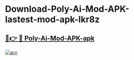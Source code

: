 # Download-Poly-Ai-Mod-APK-lastest-mod-apk-lkr8z

<h2><a href="https://apkcomod.com?title=Poly-Ai-Mod-APK">🔗👉 🔴 Poly-Ai-Mod-APK-apk </a></h2>

[![acn](https://github.com/user-attachments/assets/0f9c940e-d8b0-45ae-aac7-cd30a18b3e1c)](https://apkcomod.com?title=Poly-Ai-Mod-APK)
